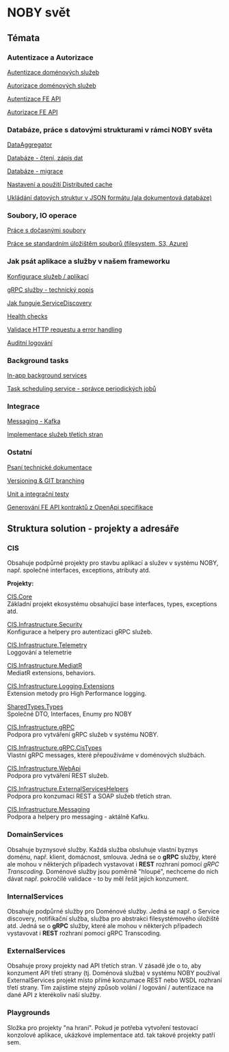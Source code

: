 ﻿# NOBY svět

## Témata

### Autentizace a Autorizace
[Autentizace doménových služeb](./topics/authentication-ds.md)

[Autorizace doménových služeb](./topics/authorization-ds.md)

[Autentizace FE API](./topics/authentication-feapi.md)

[Autorizace FE API](./topics/feapi-authorization.md)

### Databáze, práce s datovými strukturami v rámci NOBY světa
[DataAggregator](./topics/dataAggregator.md)

[Databáze - čtení, zápis dat](./topics/database.md)

[Databáze - migrace](./topics/database-migrations.md)

[Nastavení a použití Distributed cache](./topics/distributed-cache.md)

[Ukládání datových struktur v JSON formátu (ala dokumentová databáze)](./topics/document-data-storage.md)

### Soubory, IO operace
[Práce s dočasnými soubory](./topics/tempstorage.md)

[Práce se standardním úložištěm souborů (filesystem, S3, Azure)](./topics/filestorage.md)

### Jak psát aplikace a služby v našem frameworku
[Konfigurace služeb / aplikací](./topics/configuration.md)

[gRPC služby - technický popis](./topics/grpc-services.md)

[Jak funguje ServiceDiscovery](./topics/service-discovery.md)

[Health checks](./topics/healthcheck.md)

[Validace HTTP requestu a error handling](./topics/validation.md)

[Auditní logování](./topics/audit.md)

### Background tasks
[In-app background services](./topics/background-services.md)

[Task scheduling service - správce periodických jobů](./topics/task-scheduling.md)

### Integrace
[Messaging - Kafka](./topics/messaging-kafka.md)

[Implementace služeb třetích stran](./topics/external-services.md)

### Ostatní
[Psaní technické dokumentace](./topics/documentation.md)

[Versioning & GIT branching](./topics/versioning.md)

[Unit a integrační testy](./topics/test.md)

[Generování FE API kontraktů z OpenApi specifikace](./topics/feapi-openapi-contracts.md)

## Struktura solution - projekty a adresáře

### CIS
Obsahuje podpůrné projekty pro stavbu aplikací a služev v systému NOBY, např. společné interfaces, exceptions, atributy atd.

**Projekty:**

[CIS.Core](CIS.Core/index.md)  
Základní projekt ekosystému obsahující base interfaces, types, exceptions atd.

[CIS.Infrastructure.Security](CIS.Infrastructure.Security/index.md)  
Konfigurace a helpery pro autentizaci gRPC služeb.

[CIS.Infrastructure.Telemetry](CIS.Infrastructure.Telemetry/index.md)  
Loggování a telemetrie

[CIS.Infrastructure.MediatR](CIS.Infrastructure.MediatR/index.md)  
MediatR extensions, behaviors.

[CIS.Infrastructure.Logging.Extensions](CIS.Infrastructure.Logging.Extensions/index.md)  
Extension metody pro High Performance logging.

[SharedTypes.Types](SharedTypes.Types/index.md)  
Společné DTO, Interfaces, Enumy pro NOBY

[CIS.Infrastructure.gRPC](CIS.Infrastructure.gRPC/index.md)  
Podpora pro vytváření gRPC služeb v systému NOBY.

[CIS.Infrastructure.gRPC.CisTypes](CIS.Infrastructure.gRPC.CisTypes/index.md)  
Vlastní gRPC messages, které přepoužíváme v doménových službách.

[CIS.Infrastructure.WebApi](CIS.Infrastructure.WebApi/index.md)  
Podpora pro vytváření REST služeb.

[CIS.Infrastructure.ExternalServicesHelpers](CIS.Infrastructure.ExternalServicesHelpers/index.md)  
Podpora pro konzumaci REST a SOAP služeb třetích stran.

[CIS.Infrastructure.Messaging](CIS.Infrastructure.Messaging/index.md)  
Podpora a helpery pro messaging - aktálně Kafku.

### DomainServices
Obsahuje byznysové služby. Každá služba obsluhuje vlastní byznys doménu, např. klient, domácnost, smlouva.
Jedná se o **gRPC** služby, které ale mohou v některých případech vystavovat i **REST** rozhraní pomocí *gRPC Transcoding*.
Doménové služby jsou poměrně "hloupé", nechceme do nich dávat např. pokročilé validace - to by měl řešit jejich konzument.

### InternalServices
Obsahuje podpůrné služby pro Doménové služby. Jedná se např. o Service discovery, notifikační služba, služba pro abstrakci filesystémového úložiště atd.
Jedná se o **gRPC** služby, které ale mohou v některých případech vystavovat i **REST** rozhraní pomocí gRPC Transcoding.

### ExternalServices
Obsahuje proxy projekty nad API třetích stran. V zásadě jde o to, aby konzument API třetí strany (tj. Doménová služba) v systému NOBY používal ExternalServices projekt místo přímé konzumace REST nebo WSDL rozhraní třetí strany. Tím zajistíme stejný způsob volání / logování / autentizace na dané API z kterékoliv naší služby.

### Playgrounds
Složka pro projekty "na hraní". Pokud je potřeba vytvoření testovací konzolové aplikace, ukázkové implementace atd. tak takové projekty patří sem.
